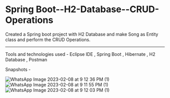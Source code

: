 # Spring Boot--H2-Database--CRUD-Operations
Created a Spring boot project with H2 Database and make Song as Entity class and perform the CRUD Operations.

-------------
Tools and technologies used -
Eclipse IDE , Spring Boot , Hibernate , H2 Database , Postman

Snapshots -

![WhatsApp Image 2023-02-08 at 9 12 36 PM (1)](https://user-images.githubusercontent.com/107803628/217580825-b59a01df-37eb-40f7-be1a-ecef3c5c55d3.jpeg)
![WhatsApp Image 2023-02-08 at 9 11 55 PM (1)](https://user-images.githubusercontent.com/107803628/217580842-129015c8-9c18-4438-8956-0d996fc1ba09.jpeg)
![WhatsApp Image 2023-02-08 at 9 12 03 PM (1)](https://user-images.githubusercontent.com/107803628/217580846-9c4588d4-f099-4e05-93fe-d69f214cb3b6.jpeg)
